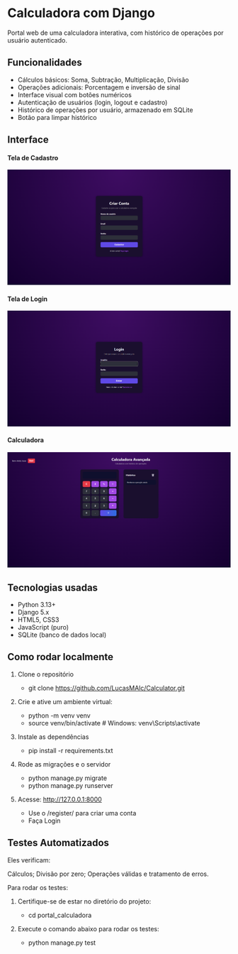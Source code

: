 # Calculadora com Django

Portal web de uma calculadora interativa, com histórico de operações por usuário autenticado.

## Funcionalidades

- Cálculos básicos: Soma, Subtração, Multiplicação, Divisão
- Operações adicionais: Porcentagem e inversão de sinal
- Interface visual com botões numéricos
- Autenticação de usuários (login, logout e cadastro)
- Histórico de operações por usuário, armazenado em SQLite
- Botão para limpar histórico

## Interface

#### Tela de Cadastro
![Cadastro](interfaces/cadastro.png)

#### Tela de Login
![Login](interfaces/login.png)

#### Calculadora 
![Calculadora](interfaces/calculadora.png)

## Tecnologias usadas

- Python 3.13+
- Django 5.x
- HTML5, CSS3
- JavaScript (puro)
- SQLite (banco de dados local)

## Como rodar localmente

1. Clone o repositório
    - git clone https://github.com/LucasMAlc/Calculator.git

2. Crie e ative um ambiente virtual:
    - python -m venv venv
    - source venv/bin/activate  # Windows: venv\Scripts\activate
 
3. Instale as dependências 
    - pip install -r requirements.txt

4. Rode as migrações e o servidor
    - python manage.py migrate
    - python manage.py runserver

5. Acesse: http://127.0.0.1:8000
    - Use o /register/ para criar uma conta
    - Faça Login

## Testes Automatizados

Eles verificam:

Cálculos;
Divisão por zero;
Operações válidas e tratamento de erros.

Para rodar os testes:
1. Certifique-se de estar no diretório do projeto:
    - cd portal_calculadora

2. Execute o comando abaixo para rodar os testes:
    - python manage.py test
